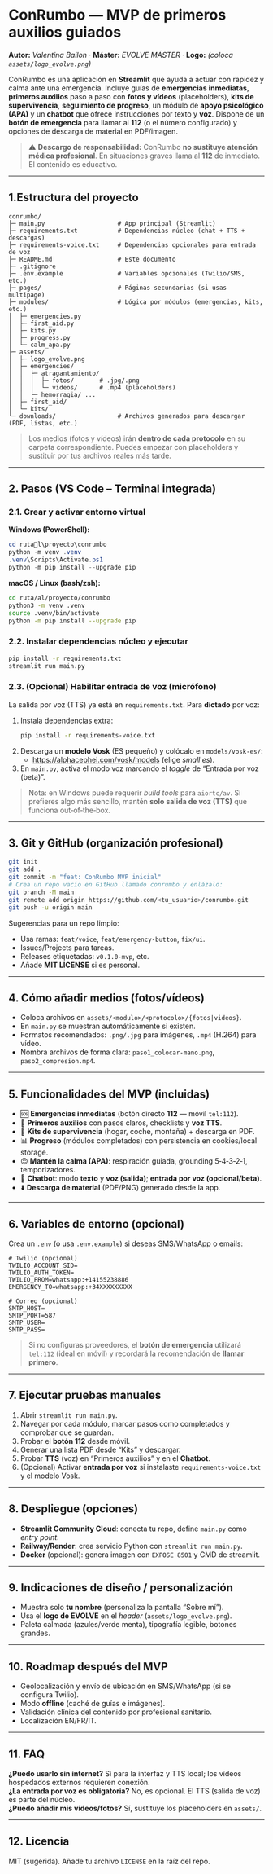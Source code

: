 # ConRumbo — MVP de primeros auxilios guiados

**Autor:** *Valentina Bailon* · **Máster:** *EVOLVE MÁSTER* · **Logo:** *(coloca `assets/logo_evolve.png`)*

ConRumbo es una aplicación en **Streamlit** que ayuda a actuar con rapidez y calma ante una emergencia.
Incluye guías de **emergencias inmediatas**, **primeros auxilios** paso a paso con **fotos y vídeos** (placeholders),
**kits de supervivencia**, **seguimiento de progreso**, un módulo de **apoyo psicológico (APA)** y un **chatbot**
que ofrece instrucciones por texto y **voz**. Dispone de un **botón de emergencia** para llamar al **112**
(o el número configurado) y opciones de descarga de material en PDF/imagen.

> ⚠️ **Descargo de responsabilidad:** ConRumbo **no sustituye atención médica profesional**. En situaciones
> graves llama al **112** de inmediato. El contenido es educativo.

---

## 1.Estructura del proyecto

```
conrumbo/
├─ main.py                    # App principal (Streamlit)
├─ requirements.txt           # Dependencias núcleo (chat + TTS + descargas)
├─ requirements-voice.txt     # Dependencias opcionales para entrada de voz
├─ README.md                  # Este documento
├─ .gitignore
├─ .env.example               # Variables opcionales (Twilio/SMS, etc.)
├─ pages/                     # Páginas secundarias (si usas multipage)
├─ modules/                   # Lógica por módulos (emergencias, kits, etc.)
│  ├─ emergencies.py
│  ├─ first_aid.py
│  ├─ kits.py
│  ├─ progress.py
│  └─ calm_apa.py
├─ assets/
│  ├─ logo_evolve.png
│  ├─ emergencies/
│  │  ├─ atragantamiento/
│  │  │  ├─ fotos/       # .jpg/.png
│  │  │  └─ videos/      # .mp4 (placeholders)
│  │  └─ hemorragia/ ...
│  ├─ first_aid/
│  └─ kits/
└─ downloads/                 # Archivos generados para descargar (PDF, listas, etc.)
```

> Los medios (fotos y vídeos) irán **dentro de cada protocolo** en su carpeta correspondiente.
> Puedes empezar con placeholders y sustituir por tus archivos reales más tarde.

---

## 2. Pasos (VS Code – Terminal integrada)

### 2.1. Crear y activar entorno virtual
**Windows (PowerShell):**
```powershell
cd rutal\proyecto\conrumbo
python -m venv .venv
.venv\Scripts\Activate.ps1
python -m pip install --upgrade pip
```

**macOS / Linux (bash/zsh):**
```bash
cd ruta/al/proyecto/conrumbo
python3 -m venv .venv
source .venv/bin/activate
python -m pip install --upgrade pip
```

### 2.2. Instalar dependencias núcleo y ejecutar
```bash
pip install -r requirements.txt
streamlit run main.py
```

### 2.3. (Opcional) Habilitar **entrada de voz** (micrófono)
La salida por voz (TTS) ya está en `requirements.txt`. Para **dictado** por voz:

1. Instala dependencias extra:
   ```bash
   pip install -r requirements-voice.txt
   ```
2. Descarga un **modelo Vosk** (ES pequeño) y colócalo en `models/vosk-es/`:
   - https://alphacephei.com/vosk/models (elige *small es*).  
3. En `main.py`, activa el modo voz marcando el *toggle* de “Entrada por voz (beta)”.

> Nota: en Windows puede requerir *build tools* para `aiortc/av`. Si prefieres algo más sencillo,
> mantén **solo salida de voz (TTS)** que funciona out‑of‑the‑box.

---

## 3. Git y GitHub (organización profesional)

```bash
git init
git add .
git commit -m "feat: ConRumbo MVP inicial"
# Crea un repo vacío en GitHub llamado conrumbo y enlázalo:
git branch -M main
git remote add origin https://github.com/<tu_usuario>/conrumbo.git
git push -u origin main
```

Sugerencias para un repo limpio:
- Usa ramas: `feat/voice`, `feat/emergency-button`, `fix/ui`.
- Issues/Projects para tareas.
- Releases etiquetadas: `v0.1.0-mvp`, etc.
- Añade **MIT LICENSE** si es personal.

---

## 4. Cómo añadir **medios** (fotos/vídeos)

- Coloca archivos en `assets/<modulo>/<protocolo>/{fotos|videos}`.
- En `main.py` se muestran automáticamente si existen.
- Formatos recomendados: `.png/.jpg` para imágenes, `.mp4` (H.264) para vídeo.
- Nombra archivos de forma clara: `paso1_colocar-mano.png`, `paso2_compresion.mp4`.

---

## 5. Funcionalidades del MVP (incluidas)

- 🆘 **Emergencias inmediatas** (botón directo **112** — móvil `tel:112`).
- 💉 **Primeros auxilios** con pasos claros, checklists y **voz TTS**.
- 🎒 **Kits de supervivencia** (hogar, coche, montaña) + descarga en PDF.
- 📊 **Progreso** (módulos completados) con persistencia en cookies/local storage.
- 😌 **Mantén la calma (APA)**: respiración guiada, grounding 5‑4‑3‑2‑1, temporizadores.
- 🤖 **Chatbot**: modo **texto** y **voz (salida)**; **entrada por voz (opcional/beta)**.
- ⬇️ **Descarga de material** (PDF/PNG) generado desde la app.

---

## 6. Variables de entorno (opcional)

Crea un `.env` (o usa `.env.example`) si deseas SMS/WhatsApp o emails:
```
# Twilio (opcional)
TWILIO_ACCOUNT_SID=
TWILIO_AUTH_TOKEN=
TWILIO_FROM=whatsapp:+14155238886
EMERGENCY_TO=whatsapp:+34XXXXXXXXX

# Correo (opcional)
SMTP_HOST=
SMTP_PORT=587
SMTP_USER=
SMTP_PASS=
```

> Si no configuras proveedores, el **botón de emergencia** utilizará `tel:112` (ideal en móvil) y recordará la
> recomendación de **llamar primero**.

---

## 7. Ejecutar pruebas manuales

1. Abrir `streamlit run main.py`.
2. Navegar por cada módulo, marcar pasos como completados y comprobar que se guardan.
3. Probar el **botón 112** desde móvil.
4. Generar una lista PDF desde “Kits” y descargar.
5. Probar **TTS** (voz) en “Primeros auxilios” y en el **Chatbot**.
6. (Opcional) Activar **entrada por voz** si instalaste `requirements-voice.txt` y el modelo Vosk.

---

## 8. Despliegue (opciones)

- **Streamlit Community Cloud**: conecta tu repo, define `main.py` como *entry point*.
- **Railway/Render**: crea servicio Python con `streamlit run main.py`.
- **Docker** (opcional): genera imagen con `EXPOSE 8501` y CMD de streamlit.

---

## 9. Indicaciones de diseño / personalización

- Muestra solo **tu nombre** (personaliza la pantalla “Sobre mí”).  
- Usa el **logo de EVOLVE** en el *header* (`assets/logo_evolve.png`).  
- Paleta calmada (azules/verde menta), tipografía legible, botones grandes.

---

## 10. Roadmap después del MVP

- Geolocalización y envío de ubicación en SMS/WhatsApp (si se configura Twilio).
- Modo **offline** (caché de guías e imágenes).
- Validación clínica del contenido por profesional sanitario.
- Localización EN/FR/IT.

---

## 11. FAQ

**¿Puedo usarlo sin internet?** Sí para la interfaz y TTS local; los vídeos hospedados externos requieren conexión.  
**¿La entrada por voz es obligatoria?** No, es opcional. El TTS (salida de voz) es parte del núcleo.  
**¿Puedo añadir mis vídeos/fotos?** Sí, sustituye los placeholders en `assets/`.

---

## 12. Licencia

MIT (sugerida). Añade tu archivo `LICENSE` en la raíz del repo.

